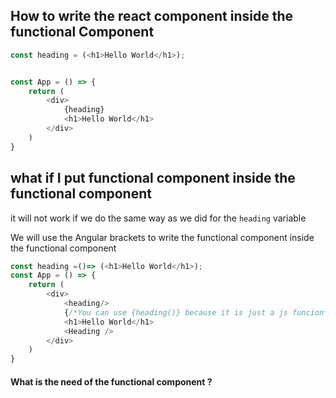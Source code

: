 ## How to write the react component inside the functional Component 

```js
const heading = (<h1>Hello World</h1>);


const App = () => {
    return (
        <div>
            {heading}
            <h1>Hello World</h1>
        </div>
    )
}
```

## what if I put functional component inside the functional component

it will not work if we do the same way as we did for the `heading` variable

We will use the Angular brackets to write the functional component inside the functional component

```js
const heading =()=> (<h1>Hello World</h1>);
const App = () => {
    return (
        <div>
            <heading/>
            {/*You can use {heading()} because it is just a js funcion*/}
            <h1>Hello World</h1>
            <Heading />
        </div>
    )
}
```


#### What is the need of the functional component ? 
